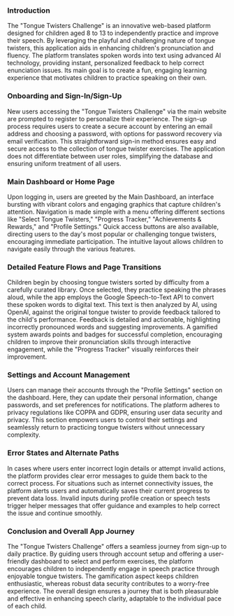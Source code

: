 ### Introduction

The "Tongue Twisters Challenge" is an innovative web-based platform designed for children aged 8 to 13 to independently practice and improve their speech. By leveraging the playful and challenging nature of tongue twisters, this application aids in enhancing children's pronunciation and fluency. The platform translates spoken words into text using advanced AI technology, providing instant, personalized feedback to help correct enunciation issues. Its main goal is to create a fun, engaging learning experience that motivates children to practice speaking on their own.

### Onboarding and Sign-In/Sign-Up

New users accessing the "Tongue Twisters Challenge" via the main website are prompted to register to personalize their experience. The sign-up process requires users to create a secure account by entering an email address and choosing a password, with options for password recovery via email verification. This straightforward sign-in method ensures easy and secure access to the collection of tongue twister exercises. The application does not differentiate between user roles, simplifying the database and ensuring uniform treatment of all users.

### Main Dashboard or Home Page

Upon logging in, users are greeted by the Main Dashboard, an interface bursting with vibrant colors and engaging graphics that capture children's attention. Navigation is made simple with a menu offering different sections like "Select Tongue Twisters," "Progress Tracker," "Achievements & Rewards," and "Profile Settings." Quick access buttons are also available, directing users to the day's most popular or challenging tongue twisters, encouraging immediate participation. The intuitive layout allows children to navigate easily through the various features.

### Detailed Feature Flows and Page Transitions

Children begin by choosing tongue twisters sorted by difficulty from a carefully curated library. Once selected, they practice speaking the phrases aloud, while the app employs the Google Speech-to-Text API to convert these spoken words to digital text. This text is then analyzed by AI, using OpenAI, against the original tongue twister to provide feedback tailored to the child's performance. Feedback is detailed and actionable, highlighting incorrectly pronounced words and suggesting improvements. A gamified system awards points and badges for successful completion, encouraging children to improve their pronunciation skills through interactive engagement, while the "Progress Tracker" visually reinforces their improvement.

### Settings and Account Management

Users can manage their accounts through the "Profile Settings" section on the dashboard. Here, they can update their personal information, change passwords, and set preferences for notifications. The platform adheres to privacy regulations like COPPA and GDPR, ensuring user data security and privacy. This section empowers users to control their settings and seamlessly return to practicing tongue twisters without unnecessary complexity.

### Error States and Alternate Paths

In cases where users enter incorrect login details or attempt invalid actions, the platform provides clear error messages to guide them back to the correct process. For situations such as internet connectivity issues, the platform alerts users and automatically saves their current progress to prevent data loss. Invalid inputs during profile creation or speech tests trigger helper messages that offer guidance and examples to help correct the issue and continue smoothly.

### Conclusion and Overall App Journey

The "Tongue Twisters Challenge" offers a seamless journey from sign-up to daily practice. By guiding users through account setup and offering a user-friendly dashboard to select and perform exercises, the platform encourages children to independently engage in speech practice through enjoyable tongue twisters. The gamification aspect keeps children enthusiastic, whereas robust data security contributes to a worry-free experience. The overall design ensures a journey that is both pleasurable and effective in enhancing speech clarity, adaptable to the individual pace of each child.
